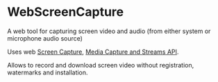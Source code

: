 # WebScreenCapture
A web tool for capturing screen video and audio (from either system or microphone audio source)

Uses web [Screen Capture](https://developer.mozilla.org/en-US/docs/Web/API/Screen_Capture_API/Using_Screen_Capture), [Media Capture and Streams API](https://developer.mozilla.org/en-US/docs/Web/API/Media_Capture_and_Streams_API).

Allows to record and download screen video without registration, watermarks and installation. 
